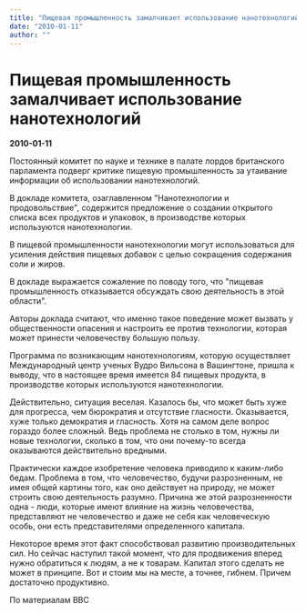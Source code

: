 ```yaml
---
title: "Пищевая промышленность замалчивает использование нанотехнологий"
date: "2010-01-11"
author: ""
---
```


# Пищевая промышленность замалчивает использование нанотехнологий

**2010-01-11** 

Постоянный комитет по науке и технике в палате лордов британского парламента подверг критике пищевую промышленность за утаивание информации об использовании нанотехнологий.

В докладе комитета, озаглавленном "Нанотехнологии и продовольствие", содержится предложение о создании открытого списка всех продуктов и упаковок, в производстве которых используются нанотехнологии.

В пищевой промышленности нанотехнологии могут использоваться для усиления действия пищевых добавок с целью сокращения содержания соли и жиров.

В докладе выражается сожаление по поводу того, что "пищевая промышленность отказывается обсуждать свою деятельность в этой области".

Авторы доклада считают, что именно такое поведение может вызвать у общественности опасения и настроить ее против технологии, которая может принести человечеству большую пользу.

Программа по возникающим нанотехнологиям, которую осуществляет Международный центр ученых Вудро Вильсона в Вашингтоне, пришла к выводу, что в настоящее время имеется 84 пищевых продукта, в производстве которых используются нанотехнологии.

Действительно, ситуация веселая. Казалось бы, что может быть хуже для прогресса, чем бюрократия и отсутствие гласности. Оказывается, хуже только демократия и гласность. Хотя на самом деле вопрос гораздо более сложный. Ведь проблема не столько в том, нужны ли новые технологии, сколько в том, что они почему-то всегда оказываются действительно вредными.

Практически каждое изобретение человека приводило к каким-либо бедам. Проблема в том, что человечество, будучи разрозненным, не имея общей картины того, как оно действует на природу, не может строить свою деятельность разумно. Причина же этой разрозненности одна - люди, которые имеют влияние на жизнь человечества, представляют не человечество и даже не себя как человеческую особь, они есть представителями определенного капитала.

Некоторое время этот факт способствовал развитию производительных сил. Но сейчас наступил такой момент, что для продвижения вперед нужно обратиться к людям, а не к товарам. Капитал этого сделать не может в принципе. Вот и стоим мы на месте, а точнее, гибнем. Причем достаточно продуктивно.

По материалам ВВС